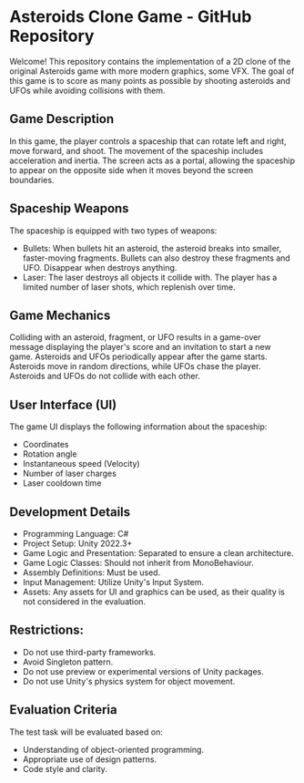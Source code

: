 # Asteroids Clone Game - GitHub Repository
Welcome! This repository contains the implementation of a 2D clone of the original Asteroids game with more modern graphics, some VFX. The goal of this game is to score as many points as possible by shooting asteroids and UFOs while avoiding collisions with them.

## Game Description
In this game, the player controls a spaceship that can rotate left and right, move forward, and shoot. The movement of the spaceship includes acceleration and inertia. The screen acts as a portal, allowing the spaceship to appear on the opposite side when it moves beyond the screen boundaries.

## Spaceship Weapons
The spaceship is equipped with two types of weapons:

* Bullets: When bullets hit an asteroid, the asteroid breaks into smaller, faster-moving fragments. Bullets can also destroy these fragments and UFO. Disappear when destroys anything.
* Laser: The laser destroys all objects it collide with. The player has a limited number of laser shots, which replenish over time.

## Game Mechanics
Colliding with an asteroid, fragment, or UFO results in a game-over message displaying the player's score and an invitation to start a new game.
Asteroids and UFOs periodically appear after the game starts. Asteroids move in random directions, while UFOs chase the player. Asteroids and UFOs do not collide with each other.

## User Interface (UI)
The game UI displays the following information about the spaceship:

* Coordinates
* Rotation angle
* Instantaneous speed (Velocity)
* Number of laser charges
* Laser cooldown time

## Development Details
* Programming Language: C#
* Project Setup: Unity 2022.3+
* Game Logic and Presentation: Separated to ensure a clean architecture.
* Game Logic Classes: Should not inherit from MonoBehaviour.
* Assembly Definitions: Must be used.
* Input Management: Utilize Unity's Input System.
* Assets: Any assets for UI and graphics can be used, as their quality is not considered in the evaluation.

## Restrictions:
* Do not use third-party frameworks.
* Avoid Singleton pattern.
* Do not use preview or experimental versions of Unity packages.
* Do not use Unity's physics system for object movement.

## Evaluation Criteria
The test task will be evaluated based on:
* Understanding of object-oriented programming.
* Appropriate use of design patterns.
* Code style and clarity.
